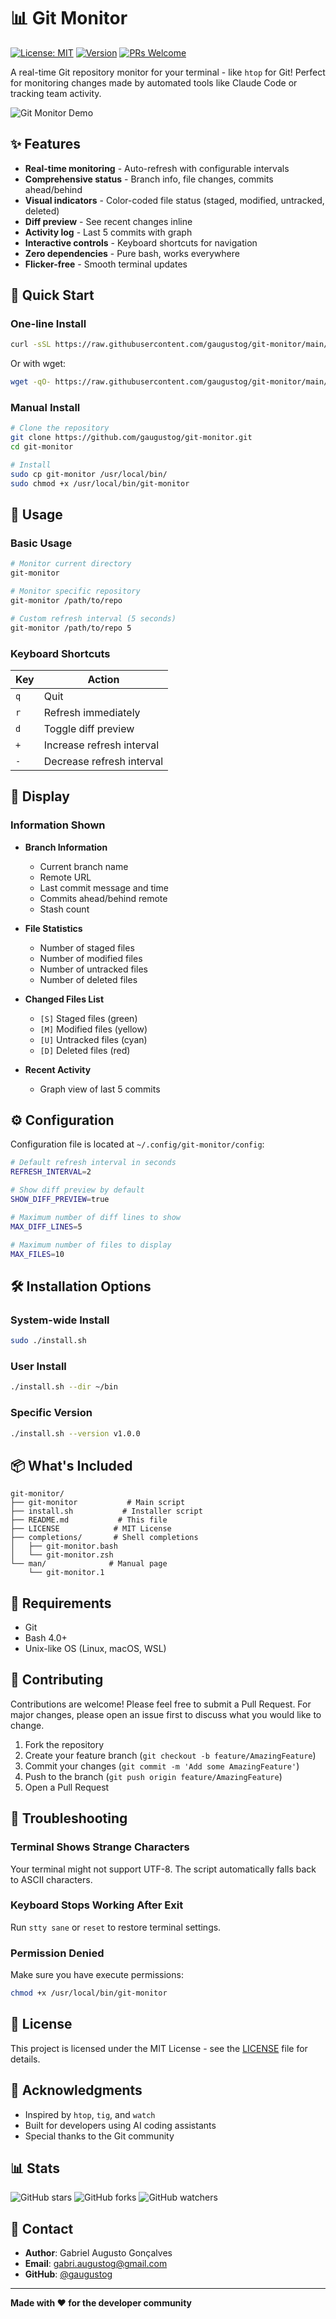# 📊 Git Monitor

[![License: MIT](https://img.shields.io/badge/License-MIT-yellow.svg)](https://opensource.org/licenses/MIT)
[![Version](https://img.shields.io/badge/version-1.0.1-blue.svg)](https://github.com/gaugustog/git-monitor/releases)
[![PRs Welcome](https://img.shields.io/badge/PRs-welcome-brightgreen.svg)](http://makeapullrequest.com)

A real-time Git repository monitor for your terminal - like `htop` for Git! Perfect for monitoring changes made by automated tools like Claude Code or tracking team activity.

![Git Monitor Demo](docs/images/git-monitor-demo.png)

## ✨ Features

- **Real-time monitoring** - Auto-refresh with configurable intervals
- **Comprehensive status** - Branch info, file changes, commits ahead/behind
- **Visual indicators** - Color-coded file status (staged, modified, untracked, deleted)
- **Diff preview** - See recent changes inline
- **Activity log** - Last 5 commits with graph
- **Interactive controls** - Keyboard shortcuts for navigation
- **Zero dependencies** - Pure bash, works everywhere
- **Flicker-free** - Smooth terminal updates

## 🚀 Quick Start

### One-line Install

```bash
curl -sSL https://raw.githubusercontent.com/gaugustog/git-monitor/main/install.sh | bash
```

Or with wget:

```bash
wget -qO- https://raw.githubusercontent.com/gaugustog/git-monitor/main/install.sh | bash
```

### Manual Install

```bash
# Clone the repository
git clone https://github.com/gaugustog/git-monitor.git
cd git-monitor

# Install
sudo cp git-monitor /usr/local/bin/
sudo chmod +x /usr/local/bin/git-monitor
```

## 📖 Usage

### Basic Usage

```bash
# Monitor current directory
git-monitor

# Monitor specific repository
git-monitor /path/to/repo

# Custom refresh interval (5 seconds)
git-monitor /path/to/repo 5
```

### Keyboard Shortcuts

| Key | Action |
|-----|--------|
| `q` | Quit |
| `r` | Refresh immediately |
| `d` | Toggle diff preview |
| `+` | Increase refresh interval |
| `-` | Decrease refresh interval |

## 🎨 Display

### Information Shown

- **Branch Information**
  - Current branch name
  - Remote URL
  - Last commit message and time
  - Commits ahead/behind remote
  - Stash count

- **File Statistics**
  - Number of staged files
  - Number of modified files
  - Number of untracked files
  - Number of deleted files

- **Changed Files List**
  - `[S]` Staged files (green)
  - `[M]` Modified files (yellow)
  - `[U]` Untracked files (cyan)
  - `[D]` Deleted files (red)

- **Recent Activity**
  - Graph view of last 5 commits

## ⚙️ Configuration

Configuration file is located at `~/.config/git-monitor/config`:

```bash
# Default refresh interval in seconds
REFRESH_INTERVAL=2

# Show diff preview by default
SHOW_DIFF_PREVIEW=true

# Maximum number of diff lines to show
MAX_DIFF_LINES=5

# Maximum number of files to display
MAX_FILES=10
```

## 🛠️ Installation Options

### System-wide Install

```bash
sudo ./install.sh
```

### User Install

```bash
./install.sh --dir ~/bin
```

### Specific Version

```bash
./install.sh --version v1.0.0
```

## 📦 What's Included

```
git-monitor/
├── git-monitor           # Main script
├── install.sh           # Installer script
├── README.md           # This file
├── LICENSE            # MIT License
├── completions/       # Shell completions
│   ├── git-monitor.bash
│   └── git-monitor.zsh
└── man/              # Manual page
    └── git-monitor.1
```

## 🔧 Requirements

- Git
- Bash 4.0+
- Unix-like OS (Linux, macOS, WSL)

## 🤝 Contributing

Contributions are welcome! Please feel free to submit a Pull Request. For major changes, please open an issue first to discuss what you would like to change.

1. Fork the repository
2. Create your feature branch (`git checkout -b feature/AmazingFeature`)
3. Commit your changes (`git commit -m 'Add some AmazingFeature'`)
4. Push to the branch (`git push origin feature/AmazingFeature`)
5. Open a Pull Request

## 🐛 Troubleshooting

### Terminal Shows Strange Characters

Your terminal might not support UTF-8. The script automatically falls back to ASCII characters.

### Keyboard Stops Working After Exit

Run `stty sane` or `reset` to restore terminal settings.

### Permission Denied

Make sure you have execute permissions:
```bash
chmod +x /usr/local/bin/git-monitor
```

## 📝 License

This project is licensed under the MIT License - see the [LICENSE](LICENSE) file for details.

## 🙏 Acknowledgments

- Inspired by `htop`, `tig`, and `watch`
- Built for developers using AI coding assistants
- Special thanks to the Git community

## 📊 Stats

![GitHub stars](https://img.shields.io/github/stars/gaugustog/git-monitor?style=social)
![GitHub forks](https://img.shields.io/github/forks/gaugustog/git-monitor?style=social)
![GitHub watchers](https://img.shields.io/github/watchers/gaugustog/git-monitor?style=social)

## 📮 Contact

- **Author**: Gabriel Augusto Gonçalves
- **Email**: gabri.augustog@gmail.com
- **GitHub**: [@gaugustog](https://github.com/gaugustog)

---

**Made with ❤️ for the developer community**
